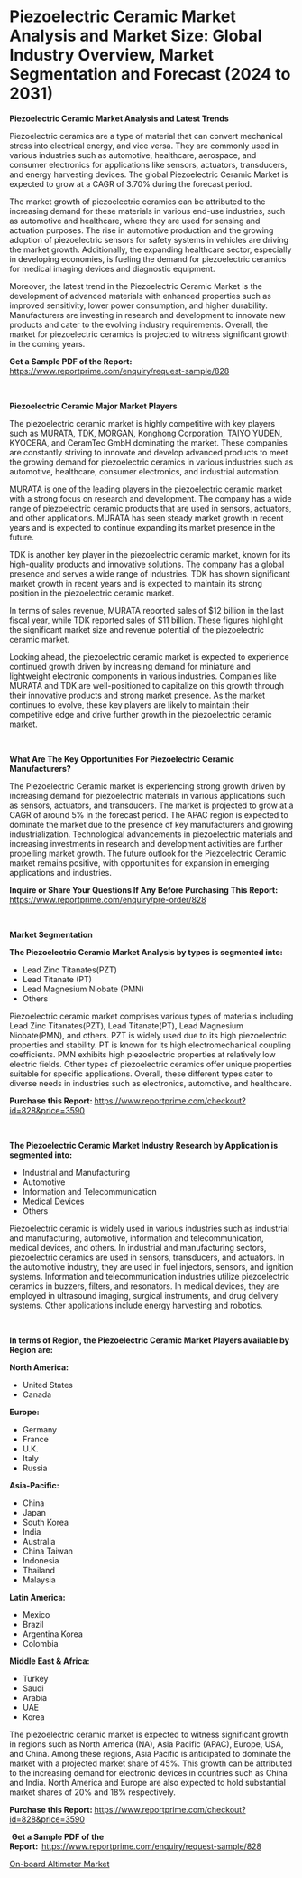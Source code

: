 <p><h1>Piezoelectric Ceramic Market Analysis and Market Size: Global Industry Overview, Market Segmentation and Forecast (2024 to 2031)</h1></p><p><strong>Piezoelectric Ceramic Market Analysis and Latest Trends</strong></p>
<p><p>Piezoelectric ceramics are a type of material that can convert mechanical stress into electrical energy, and vice versa. They are commonly used in various industries such as automotive, healthcare, aerospace, and consumer electronics for applications like sensors, actuators, transducers, and energy harvesting devices. The global Piezoelectric Ceramic Market is expected to grow at a CAGR of 3.70% during the forecast period.</p><p>The market growth of piezoelectric ceramics can be attributed to the increasing demand for these materials in various end-use industries, such as automotive and healthcare, where they are used for sensing and actuation purposes. The rise in automotive production and the growing adoption of piezoelectric sensors for safety systems in vehicles are driving the market growth. Additionally, the expanding healthcare sector, especially in developing economies, is fueling the demand for piezoelectric ceramics for medical imaging devices and diagnostic equipment.</p><p>Moreover, the latest trend in the Piezoelectric Ceramic Market is the development of advanced materials with enhanced properties such as improved sensitivity, lower power consumption, and higher durability. Manufacturers are investing in research and development to innovate new products and cater to the evolving industry requirements. Overall, the market for piezoelectric ceramics is projected to witness significant growth in the coming years.</p></p>
<p><strong>Get a Sample PDF of the Report:&nbsp;</strong> <a href="https://www.reportprime.com/enquiry/request-sample/828">https://www.reportprime.com/enquiry/request-sample/828</a></p>
<p>&nbsp;</p>
<p><strong>Piezoelectric Ceramic Major Market Players</strong></p>
<p><p>The piezoelectric ceramic market is highly competitive with key players such as MURATA, TDK, MORGAN, Konghong Corporation, TAIYO YUDEN, KYOCERA, and CeramTec GmbH dominating the market. These companies are constantly striving to innovate and develop advanced products to meet the growing demand for piezoelectric ceramics in various industries such as automotive, healthcare, consumer electronics, and industrial automation.</p><p>MURATA is one of the leading players in the piezoelectric ceramic market with a strong focus on research and development. The company has a wide range of piezoelectric ceramic products that are used in sensors, actuators, and other applications. MURATA has seen steady market growth in recent years and is expected to continue expanding its market presence in the future.</p><p>TDK is another key player in the piezoelectric ceramic market, known for its high-quality products and innovative solutions. The company has a global presence and serves a wide range of industries. TDK has shown significant market growth in recent years and is expected to maintain its strong position in the piezoelectric ceramic market.</p><p>In terms of sales revenue, MURATA reported sales of $12 billion in the last fiscal year, while TDK reported sales of $11 billion. These figures highlight the significant market size and revenue potential of the piezoelectric ceramic market.</p><p>Looking ahead, the piezoelectric ceramic market is expected to experience continued growth driven by increasing demand for miniature and lightweight electronic components in various industries. Companies like MURATA and TDK are well-positioned to capitalize on this growth through their innovative products and strong market presence. As the market continues to evolve, these key players are likely to maintain their competitive edge and drive further growth in the piezoelectric ceramic market.</p></p>
<p>&nbsp;</p>
<p><strong>What Are The Key Opportunities For Piezoelectric Ceramic Manufacturers?</strong></p>
<p><p>The Piezoelectric Ceramic market is experiencing strong growth driven by increasing demand for piezoelectric materials in various applications such as sensors, actuators, and transducers. The market is projected to grow at a CAGR of around 5% in the forecast period. The APAC region is expected to dominate the market due to the presence of key manufacturers and growing industrialization. Technological advancements in piezoelectric materials and increasing investments in research and development activities are further propelling market growth. The future outlook for the Piezoelectric Ceramic market remains positive, with opportunities for expansion in emerging applications and industries.</p></p>
<p><strong>Inquire or Share Your Questions If Any Before Purchasing This Report:</strong> <a href="https://www.reportprime.com/enquiry/pre-order/828">https://www.reportprime.com/enquiry/pre-order/828</a></p>
<p>&nbsp;</p>
<p><strong>Market Segmentation</strong></p>
<p><strong>The Piezoelectric Ceramic Market Analysis by types is segmented into:</strong></p>
<p><ul><li>Lead Zinc Titanates(PZT)</li><li>Lead Titanate (PT)</li><li>Lead Magnesium Niobate (PMN)</li><li>Others</li></ul></p>
<p><p>Piezoelectric ceramic market comprises various types of materials including Lead Zinc Titanates(PZT), Lead Titanate(PT), Lead Magnesium Niobate(PMN), and others. PZT is widely used due to its high piezoelectric properties and stability. PT is known for its high electromechanical coupling coefficients. PMN exhibits high piezoelectric properties at relatively low electric fields. Other types of piezoelectric ceramics offer unique properties suitable for specific applications. Overall, these different types cater to diverse needs in industries such as electronics, automotive, and healthcare.</p></p>
<p><strong>Purchase this Report:&nbsp;</strong><a href="https://www.reportprime.com/checkout?id=828&price=3590">https://www.reportprime.com/checkout?id=828&price=3590</a></p>
<p>&nbsp;</p>
<p><strong>The Piezoelectric Ceramic Market Industry Research by Application is segmented into:</strong></p>
<p><ul><li>Industrial and Manufacturing</li><li>Automotive</li><li>Information and Telecommunication</li><li>Medical Devices</li><li>Others</li></ul></p>
<p><p>Piezoelectric ceramic is widely used in various industries such as industrial and manufacturing, automotive, information and telecommunication, medical devices, and others. In industrial and manufacturing sectors, piezoelectric ceramics are used in sensors, transducers, and actuators. In the automotive industry, they are used in fuel injectors, sensors, and ignition systems. Information and telecommunication industries utilize piezoelectric ceramics in buzzers, filters, and resonators. In medical devices, they are employed in ultrasound imaging, surgical instruments, and drug delivery systems. Other applications include energy harvesting and robotics.</p></p>
<p>&nbsp;</p>
<p><strong>In terms of Region, the Piezoelectric Ceramic Market Players available by Region are:</strong></p>
<p>
    <p> <strong> North America: </strong>
        <ul>
            <li>United States</li>
            <li>Canada</li>
        </ul>
        </p> 
    <p> <strong> Europe: </strong>
        <ul>
            <li>Germany</li>
            <li>France</li>
            <li>U.K.</li>
            <li>Italy</li>
            <li>Russia</li>
        </ul>
        </p> 
    <p> <strong> Asia-Pacific: </strong>
        <ul>
            <li>China</li>
            <li>Japan</li>
            <li>South Korea</li>
            <li>India</li>
            <li>Australia</li>
            <li>China Taiwan</li>
            <li>Indonesia</li>
            <li>Thailand</li>
            <li>Malaysia</li>
        </ul>
        </p> 
    <p> <strong> Latin America: </strong>
        <ul>
            <li>Mexico</li>
            <li>Brazil</li>
            <li>Argentina Korea</li>
            <li>Colombia</li>
        </ul>
        </p> 
    <p> <strong> Middle East & Africa: </strong>
        <ul>
            <li>Turkey</li>
            <li>Saudi</li>
            <li>Arabia</li>
            <li>UAE</li>
            <li>Korea</li>
        </ul>
    </p>
    </p>
<p><p>The piezoelectric ceramic market is expected to witness significant growth in regions such as North America (NA), Asia Pacific (APAC), Europe, USA, and China. Among these regions, Asia Pacific is anticipated to dominate the market with a projected market share of 45%. This growth can be attributed to the increasing demand for electronic devices in countries such as China and India. North America and Europe are also expected to hold substantial market shares of 20% and 18% respectively.</p></p>
<p><strong>Purchase this Report: </strong><a href="https://www.reportprime.com/checkout?id=828&price=3590">https://www.reportprime.com/checkout?id=828&price=3590</a></p>
<p>&nbsp;<strong>Get a Sample PDF of the Report:&nbsp;&nbsp;</strong><a href="https://www.reportprime.com/enquiry/request-sample/828">https://www.reportprime.com/enquiry/request-sample/828</a></p>
<p><strong></strong></p>
<p><p><a href="https://meowing-lemming-dd3.notion.site/On-board-Altimeter-Market-Challenges-Opportunities-and-Growth-Drivers-and-Major-Market-Players-fo-8f9340fa8b7e47ca9a67fbb1eeda333d">On-board Altimeter Market</a></p></p>
